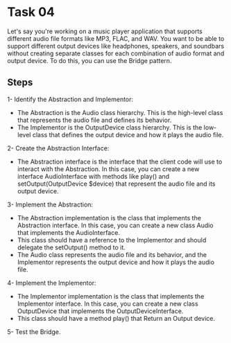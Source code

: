 # Task 04

Let's say you're working on a music player application that supports different audio file formats like MP3, FLAC, and WAV. You want to be able to support different output devices like headphones, speakers, and soundbars without creating separate classes for each combination of audio format and output device. To do this, you can use the Bridge pattern.


## Steps

1- Identify the Abstraction and Implementor:

* The Abstraction is the Audio class hierarchy. This is the high-level class that represents the audio file and defines its behavior. 
* The Implementor is the OutputDevice class hierarchy. This is the low-level class that defines the output device and how it plays the audio file.

2- Create the Abstraction Interface:

* The Abstraction interface is the interface that the client code will use to interact with the Abstraction. In this case, you can create a new interface AudioInterface with methods like play() and setOutput(OutputDevice $device) that represent the audio file and its output device.

3- Implement the Abstraction:

* The Abstraction implementation is the class that implements the Abstraction interface. In this case, you can create a new class Audio that implements the AudioInterface. 
* This class should have a reference to the Implementor and should delegate the setOutput() method to it. 
* The Audio class represents the audio file and its behavior, and the Implementor represents the output device and how it plays the audio file.

4- Implement the Implementor:

* The Implementor implementation is the class that implements the Implementor interface. In this case, you can create a new class OutputDevice that implements the OutputDeviceInterface.
* This class should have a method play() that Return an Output device. 

5- Test the Bridge.
